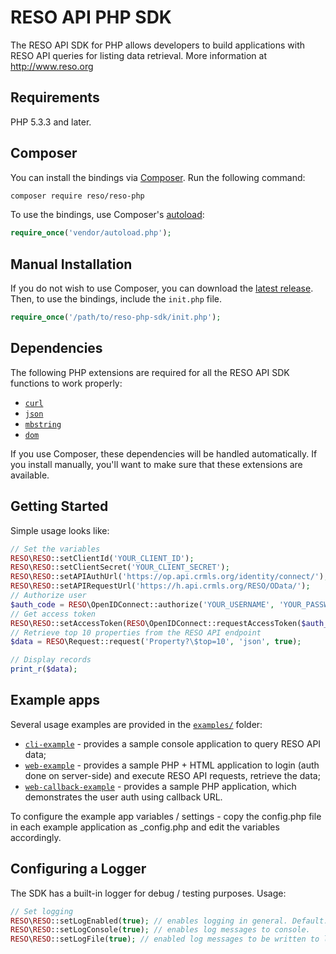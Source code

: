 # RESO API PHP SDK

The RESO API SDK for PHP allows developers to build applications with RESO API queries for listing data retrieval. More information at http://www.reso.org

## Requirements

PHP 5.3.3 and later.

## Composer

You can install the bindings via [Composer](http://getcomposer.org/). Run the following command:

```bash
composer require reso/reso-php
```

To use the bindings, use Composer's [autoload](https://getcomposer.org/doc/01-basic-usage.md#autoloading):

```php
require_once('vendor/autoload.php');
```

## Manual Installation

If you do not wish to use Composer, you can download the [latest release](https://github.com/RESO-RETS/RESOWebAPIReferenceClientinPHP/releases). Then, to use the bindings, include the `init.php` file.

```php
require_once('/path/to/reso-php-sdk/init.php');
```

## Dependencies

The following PHP extensions are required for all the RESO API SDK functions to work properly:

- [`curl`](https://secure.php.net/manual/en/book.curl.php)
- [`json`](https://secure.php.net/manual/en/book.json.php)
- [`mbstring`](https://secure.php.net/manual/en/book.mbstring.php)
- [`dom`](https://secure.php.net/manual/en/book.dom.php)

If you use Composer, these dependencies will be handled automatically. If you install manually, you'll want to make sure that these extensions are available.

## Getting Started

Simple usage looks like:

```php
// Set the variables
RESO\RESO::setClientId('YOUR_CLIENT_ID');
RESO\RESO::setClientSecret('YOUR_CLIENT_SECRET');
RESO\RESO::setAPIAuthUrl('https://op.api.crmls.org/identity/connect/');
RESO\RESO::setAPIRequestUrl('https://h.api.crmls.org/RESO/OData/');
// Authorize user
$auth_code = RESO\OpenIDConnect::authorize('YOUR_USERNAME', 'YOUR_PASSWORD', 'https://openid.reso.org/', 'ODataApi');
// Get access token
RESO\RESO::setAccessToken(RESO\OpenIDConnect::requestAccessToken($auth_code, 'https://openid.reso.org/', 'ODataApi'));
// Retrieve top 10 properties from the RESO API endpoint
$data = RESO\Request::request('Property?\$top=10', 'json', true);

// Display records
print_r($data);
```

## Example apps

Several usage examples are provided in the [`examples/`](https://github.com/RESO-RETS/RESOWebAPIReferenceClientinPHP/tree/master/examples) folder:

- [`cli-example`](https://github.com/RESO-RETS/RESOWebAPIReferenceClientinPHP/tree/master/examples/cli-example) - provides a sample console application to query RESO API data;
- [`web-example`](https://github.com/RESO-RETS/RESOWebAPIReferenceClientinPHP/tree/master/examples/web-callback-example) - provides a sample PHP + HTML application to login (auth done on server-side) and execute RESO API requests, retrieve the data;
- [`web-callback-example`](https://github.com/RESO-RETS/RESOWebAPIReferenceClientinPHP/tree/master/examples/web-example) - provides a sample PHP application, which demonstrates the user auth using callback URL.

To configure the example app variables / settings - copy the config.php file in each example application as _config.php and edit the variables accordingly.

## Configuring a Logger

The SDK has a built-in logger for debug / testing purposes. Usage:

```php
// Set logging
RESO\RESO::setLogEnabled(true); // enables logging in general. Default: false.
RESO\RESO::setLogConsole(true); // enables log messages to console.
RESO\RESO::setLogFile(true); // enabled log messages to be written to log file.

```
